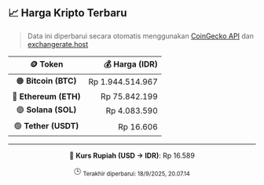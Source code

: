 

<!-- HARGA_KRIPTO -->
## 📈 Harga Kripto Terbaru

> Data ini diperbarui secara otomatis menggunakan [CoinGecko API](https://www.coingecko.com/) dan [exchangerate.host](https://exchangerate.host/)

<div align="center">

| 🪙 Token | 💰 Harga (IDR) |
|:------:|---------------:|
| 🟠 **Bitcoin (BTC)**   | Rp 1.944.514.967 |
| 🔵 **Ethereum (ETH)**  | Rp 75.842.199 |
| 🟣 **Solana (SOL)**    | Rp 4.083.590 |
| 🟢 **Tether (USDT)**   | Rp 16.606 |

---

💱 **Kurs Rupiah (USD → IDR)**: Rp 16.589

🕒 <sub>Terakhir diperbarui: 18/9/2025, 20.07.14</sub>

</div>
<!-- /HARGA_KRIPTO -->